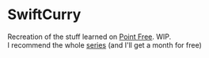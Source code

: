 # SwiftCurry

Recreation of the stuff learned on [Point Free](https://www.pointfree.co/). WIP.  
I recommend the whole [series](https://www.pointfree.co/subscribe/personal?ref=DwnVhlfc) (and I'll get a month for free)  
